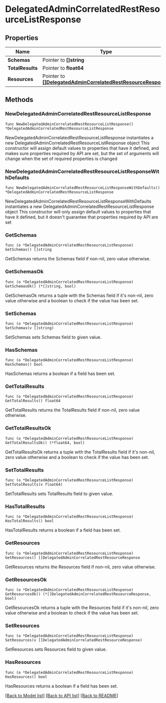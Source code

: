 # DelegatedAdminCorrelatedRestResourceListResponse

## Properties

Name | Type | Description | Notes
------------ | ------------- | ------------- | -------------
**Schemas** | Pointer to **[]string** |  | [optional] 
**TotalResults** | Pointer to **float64** |  | [optional] 
**Resources** | Pointer to [**[]DelegatedAdminCorrelatedRestResourceResponse**](DelegatedAdminCorrelatedRestResourceResponse.md) |  | [optional] 

## Methods

### NewDelegatedAdminCorrelatedRestResourceListResponse

`func NewDelegatedAdminCorrelatedRestResourceListResponse() *DelegatedAdminCorrelatedRestResourceListResponse`

NewDelegatedAdminCorrelatedRestResourceListResponse instantiates a new DelegatedAdminCorrelatedRestResourceListResponse object
This constructor will assign default values to properties that have it defined,
and makes sure properties required by API are set, but the set of arguments
will change when the set of required properties is changed

### NewDelegatedAdminCorrelatedRestResourceListResponseWithDefaults

`func NewDelegatedAdminCorrelatedRestResourceListResponseWithDefaults() *DelegatedAdminCorrelatedRestResourceListResponse`

NewDelegatedAdminCorrelatedRestResourceListResponseWithDefaults instantiates a new DelegatedAdminCorrelatedRestResourceListResponse object
This constructor will only assign default values to properties that have it defined,
but it doesn't guarantee that properties required by API are set

### GetSchemas

`func (o *DelegatedAdminCorrelatedRestResourceListResponse) GetSchemas() []string`

GetSchemas returns the Schemas field if non-nil, zero value otherwise.

### GetSchemasOk

`func (o *DelegatedAdminCorrelatedRestResourceListResponse) GetSchemasOk() (*[]string, bool)`

GetSchemasOk returns a tuple with the Schemas field if it's non-nil, zero value otherwise
and a boolean to check if the value has been set.

### SetSchemas

`func (o *DelegatedAdminCorrelatedRestResourceListResponse) SetSchemas(v []string)`

SetSchemas sets Schemas field to given value.

### HasSchemas

`func (o *DelegatedAdminCorrelatedRestResourceListResponse) HasSchemas() bool`

HasSchemas returns a boolean if a field has been set.

### GetTotalResults

`func (o *DelegatedAdminCorrelatedRestResourceListResponse) GetTotalResults() float64`

GetTotalResults returns the TotalResults field if non-nil, zero value otherwise.

### GetTotalResultsOk

`func (o *DelegatedAdminCorrelatedRestResourceListResponse) GetTotalResultsOk() (*float64, bool)`

GetTotalResultsOk returns a tuple with the TotalResults field if it's non-nil, zero value otherwise
and a boolean to check if the value has been set.

### SetTotalResults

`func (o *DelegatedAdminCorrelatedRestResourceListResponse) SetTotalResults(v float64)`

SetTotalResults sets TotalResults field to given value.

### HasTotalResults

`func (o *DelegatedAdminCorrelatedRestResourceListResponse) HasTotalResults() bool`

HasTotalResults returns a boolean if a field has been set.

### GetResources

`func (o *DelegatedAdminCorrelatedRestResourceListResponse) GetResources() []DelegatedAdminCorrelatedRestResourceResponse`

GetResources returns the Resources field if non-nil, zero value otherwise.

### GetResourcesOk

`func (o *DelegatedAdminCorrelatedRestResourceListResponse) GetResourcesOk() (*[]DelegatedAdminCorrelatedRestResourceResponse, bool)`

GetResourcesOk returns a tuple with the Resources field if it's non-nil, zero value otherwise
and a boolean to check if the value has been set.

### SetResources

`func (o *DelegatedAdminCorrelatedRestResourceListResponse) SetResources(v []DelegatedAdminCorrelatedRestResourceResponse)`

SetResources sets Resources field to given value.

### HasResources

`func (o *DelegatedAdminCorrelatedRestResourceListResponse) HasResources() bool`

HasResources returns a boolean if a field has been set.


[[Back to Model list]](../README.md#documentation-for-models) [[Back to API list]](../README.md#documentation-for-api-endpoints) [[Back to README]](../README.md)


